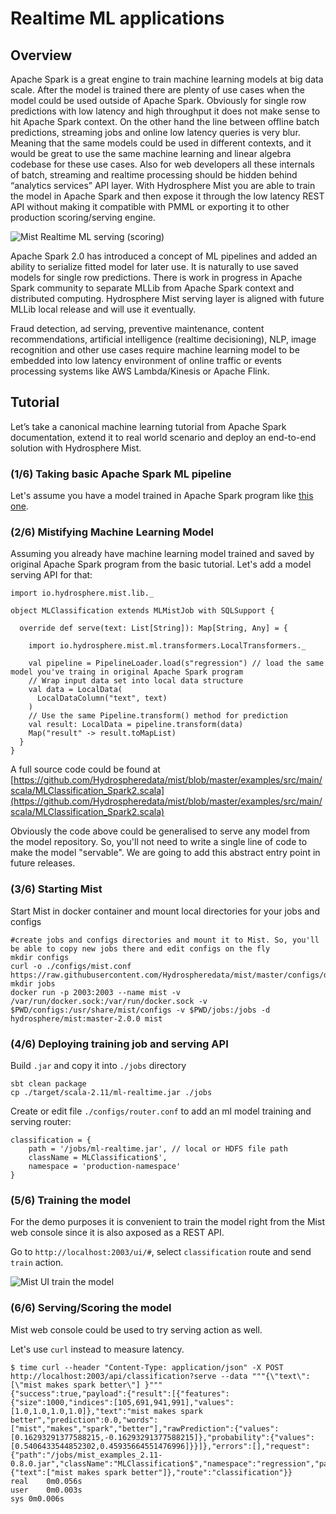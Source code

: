 # Realtime ML applications
## Overview
Apache Spark is a great engine to train machine learning models at big data scale. After the model is trained there are plenty of use cases when the model could be used outside of Apache Spark. Obviously for single row predictions with low latency and high throughput it does not make sense to hit Apache Spark context. 
On the other hand the line between offline batch predictions, streaming jobs and online low latency queries is very blur. Meaning that the same models could be used in different contexts, and it would be great to use the same machine learning and linear algebra codebase for these use cases. Also for web developers all these internals of batch, streaming and realtime processing should be hidden behind “analytics services” API layer.
With Hydrosphere Mist you are able to train the model in Apache Spark and then expose it through the low latency REST API without making it compatible with PMML or exporting it to other production scoring/serving engine.

![Mist Realtime ML serving (scoring)](http://dv9c7babquml0.cloudfront.net/docs-images/mist-realtime-ml-serving-scoring.png)

Apache Spark 2.0 has introduced a concept of ML pipelines and added an ability to serialize fitted model for later use. It is naturally to use saved models for single row predictions.
There is work in progress in Apache Spark community to separate MLLib from Apache Spark context and distributed computing. Hydrosphere Mist serving layer is aligned with future MLLib local release and will use it eventually.

Fraud detection, ad serving, preventive maintenance, content recommendations, artificial intelligence (realtime decisioning), NLP, image recognition and other use cases require machine learning model to be embedded into low latency environment of online traffic or events processing systems like AWS Lambda/Kinesis or Apache Flink.

## Tutorial

Let’s take a canonical machine learning tutorial from Apache Spark documentation, extend it to real world scenario and deploy an end-to-end solution with Hydrosphere Mist.

### (1/6) Taking basic Apache Spark ML pipeline
Let's assume you have a model trained in Apache Spark program like [this one](http://spark.apache.org/docs/latest/ml-pipeline.html#example-pipeline).

### (2/6) Mistifying Machine Learning Model

Assuming you already have machine learning model trained and saved by original Apache Spark program from the basic tutorial. Let's add a model serving API for that:

````
import io.hydrosphere.mist.lib._

object MLClassification extends MLMistJob with SQLSupport {
  
  override def serve(text: List[String]): Map[String, Any] = {

    import io.hydrosphere.mist.ml.transformers.LocalTransformers._
    
    val pipeline = PipelineLoader.load(s"regression") // load the same model you've traing in original Apache Spark program
    // Wrap input data set into local data structure
    val data = LocalData(
      LocalDataColumn("text", text)
    )
    // Use the same Pipeline.transform() method for prediction
    val result: LocalData = pipeline.transform(data)
    Map("result" -> result.toMapList)
  }
}
````
A full source code could be found at [https://github.com/Hydrospheredata/mist/blob/master/examples/src/main/scala/MLClassification_Spark2.scala](https://github.com/Hydrospheredata/mist/blob/master/examples/src/main/scala/MLClassification_Spark2.scala)

Obviously the code above could be generalised to serve any model from the model repository. So, you'll not need to write a single line of code to make the model "servable". We are going to add this abstract entry point in future releases. 

### (3/6) Starting Mist

Start Mist in docker container and mount local directories for your jobs and configs

```
#create jobs and configs directories and mount it to Mist. So, you'll be able to copy new jobs there and edit configs on the fly
mkdir configs
curl -o ./configs/mist.conf https://raw.githubusercontent.com/Hydrospheredata/mist/master/configs/docker.conf
mkdir jobs
docker run -p 2003:2003 --name mist -v /var/run/docker.sock:/var/run/docker.sock -v $PWD/configs:/usr/share/mist/configs -v $PWD/jobs:/jobs -d hydrosphere/mist:master-2.0.0 mist
```

### (4/6) Deploying training job and serving API
Build `.jar` and copy it into `./jobs` directory

```
sbt clean package
cp ./target/scala-2.11/ml-realtime.jar ./jobs
```

Create or edit file `./configs/router.conf` to add an ml model training and serving router:

````
classification = {
    path = '/jobs/ml-realtime.jar', // local or HDFS file path
    className = MLClassification$',
    namespace = 'production-namespace'
}
````


### (5/6) Training the model
For the demo purposes it is convenient to train the model right from the Mist web console since it is also axposed as a REST API.

Go to `http://localhost:2003/ui/#`, select `classification` route and send `train` action.

![Mist UI train the model](http://dv9c7babquml0.cloudfront.net/docs-images/mist-ui-train-ml-model.png)

### (6/6) Serving/Scoring the model

Mist web console could be used to try serving action as well.

Let's use `curl` instead to measure latency.

```
$ time curl --header "Content-Type: application/json" -X POST http://localhost:2003/api/classification?serve --data """{\"text\": [\"mist makes spark better\"] }"""
{"success":true,"payload":{"result":[{"features":{"size":1000,"indices":[105,691,941,991],"values":[1.0,1.0,1.0,1.0]},"text":"mist makes spark better","prediction":0.0,"words":["mist","makes","spark","better"],"rawPrediction":{"values":[0.16293291377588215,-0.16293291377588215]},"probability":{"values":[0.5406433544852302,0.45935664551476996]}}]},"errors":[],"request":{"path":"/jobs/mist_examples_2.11-0.8.0.jar","className":"MLClassification$","namespace":"regression","parameters":{"text":["mist makes spark better"]},"route":"classification"}}
real	0m0.056s
user	0m0.003s
sys	0m0.006s
```